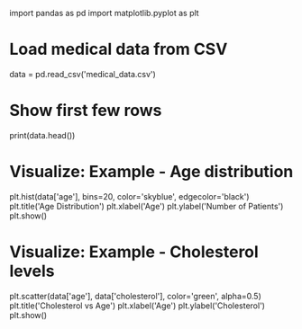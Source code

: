 import pandas as pd
import matplotlib.pyplot as plt

# Load medical data from CSV
data = pd.read_csv('medical_data.csv')

# Show first few rows
print(data.head())

# Visualize: Example - Age distribution
plt.hist(data['age'], bins=20, color='skyblue', edgecolor='black')
plt.title('Age Distribution')
plt.xlabel('Age')
plt.ylabel('Number of Patients')
plt.show()

# Visualize: Example - Cholesterol levels
plt.scatter(data['age'], data['cholesterol'], color='green', alpha=0.5)
plt.title('Cholesterol vs Age')
plt.xlabel('Age')
plt.ylabel('Cholesterol')
plt.show()
